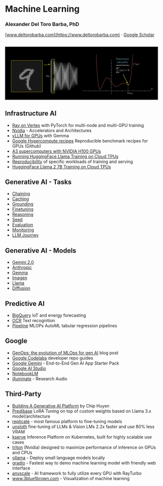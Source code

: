 # Machine Learning

### Alexander Del Toro Barba, PhD

[www.deltorobarba.com](https://www.deltorobarba.com) $\cdot$ [Google Scholar](https://scholar.google.com/citations?hl=en&user=fddyK-wAAAAJ)

<br>

<img src="https://raw.githubusercontent.com/deltorobarba/repo/master/sciences_4000.png" alt="sciences">

<br>

## Infrastructure AI
* [Ray on Vertex](https://github.com/deltorobarba/machinelearning/blob/main/ray.ipynb) with PyTorch for multi-node and multi-GPU training
* [Nvidia](https://github.com/deltorobarba/machinelearning/blob/main/nvidia.ipynb) - Accelerators and Architectures
* [vLLM for GPUs](https://cloud.google.com/kubernetes-engine/docs/tutorials/serve-gemma-gpu-vllm) with Gemma
* [Google Hypercompute recipes](https://github.com/AI-Hypercomputer/gpu-recipes) Reproducible benchmark recipes for GPUs (Github)
* [A3 supercomputers with NVIDIA H100 GPUs](https://cloud.google.com/blog/products/compute/introducing-a3-supercomputers-with-nvidia-h100-gpus?e=48754805)
* [Running HuggingFace Llama Training on Cloud TPUs](https://github.com/pytorch-tpu/transformers/blob/alanwaketan/flash_attention/USER_GUIDE.md)
* [Reproducibility](https://github.com/gclouduniverse/reproducibility) of specific workloads of training and serving
* [HuggingFace Llama 2 7B Training on Cloud TPUs](https://github.com/pytorch-tpu/transformers/blob/alanwaketan/flash_attention/USER_GUIDE.md) 

## Generative AI - Tasks
* [Chaining](https://github.com/deltorobarba/machinelearning/blob/main/chaining.ipynb) 
* [Caching](https://github.com/deltorobarba/machinelearning/blob/main/caching.ipynb) 
* [Grounding](https://github.com/deltorobarba/machinelearning/blob/main/grounding.ipynb)
* [Finetuning](https://github.com/deltorobarba/machinelearning/blob/main/finetuning.ipynb)
* [Reasoning](https://github.com/deltorobarba/machinelearning/blob/main/reasoning.ipynb)
* [Seed](https://github.com/deltorobarba/machinelearning/blob/main/seed.ipynb) 
* [Evaluation](https://github.com/deltorobarba/machinelearning/blob/main/evaluation.ipynb) 
* [Monitoring](https://github.com/deltorobarba/machinelearning/blob/main/monitoring.ipynb)
* [LLM Journey](https://github.com/deltorobarba/machinelearning/blob/main/slides.pdf)


## Generative AI - Models
* [Gemini 2.0](https://github.com/deltorobarba/machinelearning/blob/main/gemini2.ipynb) 
* [Anthropic](https://github.com/deltorobarba/machinelearning/blob/main/anthropic.ipynb) 
* [Gemma](https://github.com/deltorobarba/machinelearning/blob/main/gemma.ipynb) 
* [Imagen](https://github.com/deltorobarba/machinelearning/blob/main/imagen.ipynb) 
* [Llama](https://github.com/deltorobarba/machinelearning/blob/main/llama.ipynb) 
* [Diffusion](https://github.com/deltorobarba/machinelearning/blob/main/llama.ipynb) 

## Predictive AI
* [BigQuery](https://github.com/deltorobarba/machinelearning/blob/main/bigquery.ipynb) IoT and energy forecasting
* [OCR](https://github.com/deltorobarba/machinelearning/blob/main/ocr.ipynb) Text recognition
* [Pipeline](https://github.com/deltorobarba/machinelearning/blob/main/pipeline.ipynb) MLOPs AutoML tabular regression pipelines

## Google
* [GenOps: the evolution of MLOps for gen AI](https://cloud.google.com/blog/products/ai-machine-learning/learn-how-to-build-and-scale-generative-ai-solutions-with-genops?hl=en&e=48754805) blog post
* [Google Codelabs](https://codelabs.developers.google.com/?category=aiandmachinelearning) developer repo guides
* [Google Gemini](https://github.com/GoogleCloudPlatform/generative-ai/tree/main/gemini/sample-apps/e2e-gen-ai-app-starter-pack) - End-to-End Gen AI App Starter Pack
* [Google AI Studio](https://aistudio.google.com/prompts/new_chat)
* [NotebookLM](https://notebooklm.google/)
* [illuminate](https://illuminate.google.com/home) - Research Audio 

## Third-Party
* [Building A Generative AI Platform](https://huyenchip.com/2024/07/25/genai-platform.html) by Chip Huyen
* [Predibase](https://docs.predibase.com/user-guide/fine-tuning/turbo_lora#how-to-train-with-lora) LoRA Tuning on top of custom weights based on Llama 3.x model/architecture
* [replicate](https://replicate.com/) - most famous platform to fine-tuning models
* [unsloth](https://github.com/unslothai/unsloth) fine-tuning of LLMs & Vision LMs 2.2x faster and use 80% less VRAM
* [kserve](https://kserve.github.io/website/latest/) Inference Platform on Kubernetes, built for highly scalable use cases
* [triton](https://developer.nvidia.com/triton-inference-server) (Nvidia) designed to maximize performance of inference on GPUs and CPUs
* [ollama](https://hub.docker.com/r/ollama/ollama) - Deploy small language models locally
* [gradio](https://www.gradio.app/) - Fastest way to demo machine learning model with friendly web interface
* [anyscale](https://www.anyscale.com/) - AI framework to fully utilize every GPU with RayTurbo 
* www.3blue1brown.com - Visualization of machine learning
